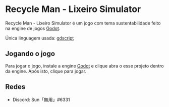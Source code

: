 # Recycle Man - Lixeiro Simulator

Recycle Man - Lixeiro Simulator é um jogo com tema sustentabilidade feito na engine de jogos [Godot](https://godotengine.org/).

Única linguagem usada: [gdscript](https://docs.godotengine.org/pt_BR/stable/tutorials/scripting/gdscript/gdscript_basics.html)

## Jogando o jogo

Para jogar o jogo, instale a engine [Godot](https://godotengine.org/) e clique abra o esse projeto dentro da engine.
Após isto, clique para jogar.

## Redes
* Discord: Sun「無用」#6331
